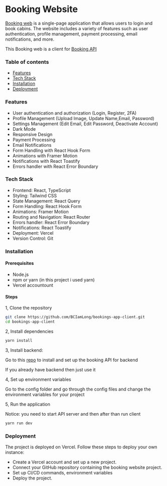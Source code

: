 # Booking Website

[Booking web](https://bookings-app-client.vercel.app/) is a single-page application that allows users to login and book cabins. The website includes a variety of features such as user authentication, profile management, payment processing, email notifications, and more.

This Booking web is a client for [Booking API](https://github.com/BCIamLong/booking-api)

### Table of contents
- [Features](#feature)
- [Tech Stack](#tech-stack)
- [Installation](#installation)
- [Deployment](#deployment)

### Features
- User authentication and authorization (Login, Register, 2FA)
- Profile Management (Upload Image, Update Name,Email, Password)
- Settings Management (Edit Email, Edit Password, Deactivate Account)
- Dark Mode
- Responsive Design
- Payment Processing
- Email Notifications
- Form Handling with React Hook Form
- Animations with Framer Motion
- Notifications with React Toastify
- Errors handler with React Error Boundary

### Tech Stack
- Frontend: React, TypeScript
- Styling: Tailwind CSS
- State Management: React Query
- Form Handling: React Hook Form
- Animations: Framer Motion
- Routing and Navigation: React Router
- Errors handler: React Error Boundary
- Notifications: React Toastify
- Deployment: Vercel
- Version Control: Git

### Installation

#### Prerequisites
- Node.js
- npm or yarn (in this project i used yarn)
- Vercel accountount
#### Steps
1, Clone the repository
```bash
git clone https://github.com/BCIamLong/bookings-app-client.git
cd bookings-app-client
```
2, Install dependencies
```bash
yarn install
```
3, Install backend:

Go to this [repo](https://github.com/BCIamLong/booking-api) to install and set up the booking API for backend

If you already have backend then just use it

4, Set up environment variables

Go to the config folder and go through the config files and change the environment variables for your project

5, Run the application

Notice: you need to start API server and then after than run client
```bash
yarn run dev
```


### Deployment
The project is deployed on Vercel. Follow these steps to deploy your own instance:

- Create a Vercel account and set up a new project.
- Connect your GitHub repository containing the booking website project.
- Set up CI/CD commands, environment variables
- Deploy the project.
